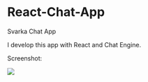 # React-Chat-App
Svarka Chat App

I develop this app with React and Chat Engine.

Screenshot:

<img src="https://imgyukle.com/f/2022/10/16/n6gKT1.png">
